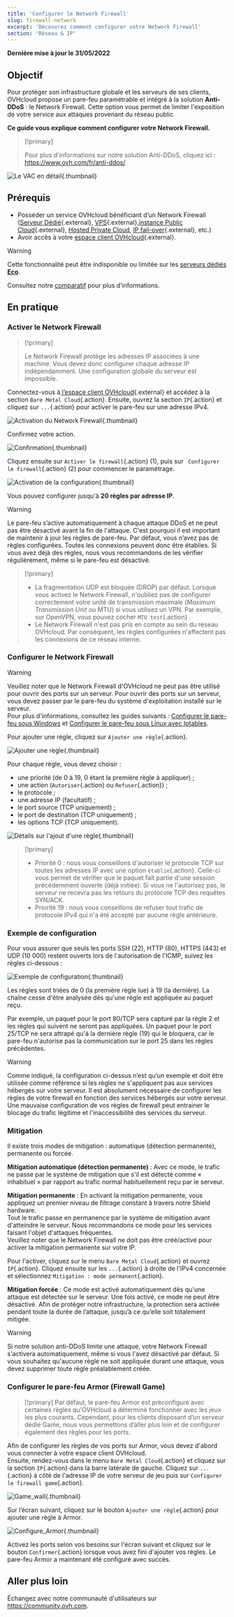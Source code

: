 ```yaml
---
title: 'Configurer le Network Firewall'
slug: firewall-network
excerpt: 'Découvrez comment configurer votre Network Firewall'
section: 'Réseau & IP'
---
```


**Dernière mise à jour le 31/05/2022**

## Objectif

Pour protéger son infrastructure globale et les serveurs de ses clients, OVHcloud propose un pare-feu paramétrable et intégré à la solution **Anti-DDoS** : le Network Firewall. Cette option vous permet de limiter l'exposition de votre service aux attaques provenant du réseau public.

**Ce guide vous explique comment configurer votre Network Firewall.**


> [!primary]
>
> Pour plus d'informations sur notre solution Anti-DDoS, cliquez ici : <https://www.ovh.com/fr/anti-ddos/>.
> 

![Le VAC en détail](images/vac-inside.png){.thumbnail}

## Prérequis

- Posséder un service OVHcloud bénéficiant d’un Network Firewall ([Serveur Dédié](https://www.ovh.com/fr/serveurs_dedies/){.external}, [VPS](https://www.ovh.com/fr/vps/){.external},[instance Public Cloud](https://www.ovh.com/fr/public-cloud/){.external}, [Hosted Private Cloud](https://www.ovhcloud.com/fr/enterprise/products/hosted-private-cloud/), [IP fail-over](https://www.ovh.com/fr/serveurs_dedies/ip_failover.xml){.external}, etc.)
- Avoir accès à votre [espace client OVHcloud](https://www.ovh.com/auth/?action=gotomanager&from=https://www.ovh.com/fr/&ovhSubsidiary=fr){.external}.

> [!warning]
> Cette fonctionnalité peut être indisponible ou limitée sur les [serveurs dédiés **Eco**](https://eco.ovhcloud.com/fr/about/).
>
> Consultez notre [comparatif](https://eco.ovhcloud.com/fr/compare/) pour plus d’informations.

## En pratique

### Activer le Network Firewall

> [!primary]
>
> Le Network Firewall protège les adresses IP associées à une machine. Vous devez donc configurer chaque adresse IP indépendamment. Une configuration globale du serveur est impossible.
> 

Connectez-vous à[ l’espace client OVHcloud](https://www.ovh.com/auth/?action=gotomanager&from=https://www.ovh.com/fr/&ovhSubsidiary=fr){.external} et accédez à la section `Bare Metal Cloud`{.action}. Ensuite, ouvrez la section `IP`{.action} et cliquez sur `...`{.action} pour activer le pare-feu sur une adresse IPv4.

![Activation du Network Firewall](images/firewall_creation2022.png){.thumbnail}

Confirmez votre action.

![Confirmation](images/creationvalid.png){.thumbnail}

Cliquez ensuite sur `Activer le firewall`{.action} (1), puis sur ` Configurer le firewall`{.action} (2) pour commencer le paramétrage.

![Activation de la configuration](images/activationconfig.png){.thumbnail}

Vous pouvez configurer jusqu'à **20 règles par adresse IP**.

> [!warning]
>
> Le pare-feu s’active automatiquement à chaque attaque DDoS et ne peut pas être désactivé avant la fin de l'attaque. C'est pourquoi il est important de maintenir à jour les règles de pare-feu.
> Par défaut, vous n’avez pas de règles configurées. Toutes les connexions peuvent donc être établies.
> Si vous avez déjà des règles, nous vous recommandons de les vérifier régulièrement, même si le pare-feu est désactivé.
> 


> [!primary]
>
> - La fragmentation UDP est bloquée (DROP) par défaut. Lorsque vous activez le Network Firewall, n'oubliez pas de configurer correctement votre unité de transmission maximale (<i>Maximum Transmission Unit</i> ou MTU) si vous utilisez un VPN. Par exemple, sur OpenVPN, vous pouvez cocher `MTU test`{.action} .
> - Le Network Firewall n'est pas pris en compte au sein du réseau OVHcloud. Par conséquent, les règles configurées n'affectent pas les connexions de ce réseau interne.
>


### Configurer le Network Firewall

> [!warning]
> Veuillez noter que le Network Firewall d'OVHcloud ne peut pas être utilisé pour ouvrir des ports sur un serveur. Pour ouvrir des ports sur un serveur, vous devez passer par le pare-feu du système d'exploitation installé sur le serveur.<br>
> Pour plus d'informations, consultez les guides suivants : [Configurer le pare-feu sous Windows](https://docs.ovh.com/fr/dedicated/firewall-windows/) et [Configurer le pare-feu sous Linux avec Iptables](https://docs.ovh.com/fr/dedicated/firewall-iptables/).
>

Pour ajouter une règle, cliquez sur `Ajouter une règle`{.action}.

![Ajouter une règle](images/ajoutregle1.png){.thumbnail}

Pour chaque règle, vous devez choisir :

- une priorité (de 0 à 19, 0 étant la première règle à appliquer) ;
- une action (`Autoriser`{.action} ou `Refuser`{.action}) ;
- le protocole ;
- une adresse IP (facultatif) ;
- le port source (TCP uniquement) ;
- le port de destination (TCP uniquement) ;
- les options TCP (TCP uniquement).

![Détails sur l'ajout d'une règle](images/ajoutregle4.png){.thumbnail}


> [!primary]
>
> - Priorité 0 : nous vous conseillons d'autoriser le protocole TCP sur toutes les adresses IP avec une option `établie`{.action}. Celle-ci vous permet de vérifier que le paquet fait partie d'une session précédemment ouverte (déjà initiée). Si vous ne l'autorisez pas, le serveur ne recevra pas les retours du protocole TCP des requêtes SYN/ACK.
> - Priorité 19 : nous vous conseillons de refuser tout trafic de protocole IPv4 qui n'a été accepté par aucune règle antérieure.
> 

### Exemple de configuration

Pour vous assurer que seuls les ports SSH (22), HTTP (80), HTTPS (443) et UDP (10 000) restent ouverts lors de l'autorisation de l'ICMP, suivez les règles ci-dessous :

![Exemple de configuration](images/exemple.png){.thumbnail}

Les règles sont triées de 0 (la première règle lue) à 19 (la dernière). La chaîne cesse d'être analysée dès qu'une règle est appliquée au paquet reçu.

Par exemple, un paquet pour le port 80/TCP sera capturé par la règle 2 et les règles qui suivent ne seront pas appliquées. Un paquet pour le port 25/TCP ne sera attrapé qu'à la dernière règle (19) qui le bloquera, car le pare-feu n'autorise pas la communication sur le port 25 dans les règles précédentes.

> [!warning]
> Comme indiqué, la configuration ci-dessus n’est qu’un exemple et doit être utilisée comme référence si les règles ne s'appliquent pas aux services hébergés sur votre serveur. Il est absolument nécessaire de configurer les règles de votre firewall en fonction des services hébergés sur votre serveur. Une mauvaise configuration de vos règles de firewall peut entrainer le blocage du trafic légitime et l'inaccessibilité des services du serveur.
>

### Mitigation

Il existe trois modes de mitigation : automatique (détection permanente), permanente ou forcée.

**Mitigation automatique (détection permanente)** : Avec ce mode, le trafic ne passe par le système de mitigation que s'il est détecté comme « inhabituel » par rapport au trafic normal habituellement reçu par le serveur.

**Mitigation permanente** : En activant la mitigation permanente, vous appliquez un premier niveau de filtrage constant à travers notre Shield hardware.<br>
Tout le trafic passe en permanence par le système de mitigation avant d'atteindre le serveur. Nous recommandons ce mode pour les services faisant l'objet d'attaques fréquentes.<br>
Veuillez noter que le Network Firewall ne doit pas être créé/activé pour activer la mitigation permanente sur votre IP.

Pour l'activer, cliquez sur le menu `Bare Metal Cloud`{.action} et ouvrez `IP`{.action}. Cliquez ensuite sur les `...`{.action} à droite de l'IPv4 concernée et sélectionnez `Mitigation : mode permanent`{.action}.

**Mitigation forcée** : Ce mode est activé automatiquement dès qu'une attaque est détectée sur le serveur. Une fois activé, ce mode ne peut être désactivé. Afin de protéger notre infrastructure, la protection sera activée pendant toute la durée de l’attaque, jusqu’à ce qu’elle soit totalement mitigée.

> [!warning]
>
> Si notre solution anti-DDoS limite une attaque, votre Network Firewall s'activera automatiquement, même si vous l'avez désactivé par défaut. Si vous souhaitez qu'aucune règle ne soit appliquée durant une attaque, vous devez supprimer toute règle préalablement créée.
> 

### Configurer le pare-feu Armor (Firewall Game)

> [!primary]
> Par défaut, le pare-feu Armor est préconfiguré avec certaines règles qu'OVHcloud a déterminé fonctionner avec les jeux les plus courants. Cependant, pour les clients disposant d’un serveur dédié Game, nous vous permettons d’aller plus loin et de configurer également des règles pour les ports.
>

Afin de configurer les règles de vos ports sur Armor, vous devez d'abord vous connecter à votre espace client OVHcloud.<br>
Ensuite, rendez-vous dans le menu `Bare Metal Cloud`{.action} et cliquez sur la section `IP`{.action} dans la barre latérale de gauche. Cliquez sur `...`{.action} à côté de l'adresse IP de votre serveur de jeu puis sur `Configurer le firewall game`{.action}.

![Game_wall](images/GAMEwall2021.png){.thumbnail}

Sur l’écran suivant, cliquez sur le bouton `Ajouter une règle`{.action} pour ajouter une règle à Armor.

![Configure_Armor](images/ConfigureArmor2021.png){.thumbnail}

Activez les ports selon vos besoins sur l'écran suivant et cliquez sur le bouton `Confirmer`{.action} lorsque vous avez fini d'ajouter vos règles. Le pare-feu Armor a maintenant été configuré avec succès.

## Aller plus loin

Échangez avec notre communauté d'utilisateurs sur <https://community.ovh.com>.
